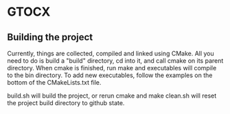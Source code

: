 # GTOCX

## Building the project
Currently, things are collected, compiled and linked using CMake.
All you need to do is build a "build" directory, cd into it, and call
cmake on its parent directory. When cmake is finished, run make and 
executables will compile to the bin directory. To add new executables,
follow the examples on the bottom of the CMakeLists.txt file.

build.sh will build the project, or rerun cmake and make
clean.sh will reset the project build directory to github state.
